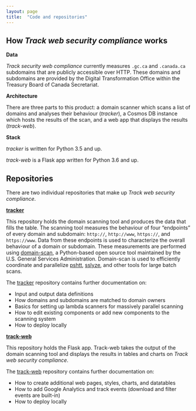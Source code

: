 ```yaml
---
layout: page
title:  "Code and repositories"
---
```


## How *Track web security compliance* works

**Data**

*Track security web compliance* currently measures `.gc.ca` and `.canada.ca` subdomains that are publicly accessible over HTTP. These domains and subdomains are provided by the Digital Transformation Office within the Treasury Board of Canada Secretariat.

**Architecture**

There are three parts to this product: a domain scanner which scans a list of domains and analyses their behaviour (*tracker*), a Cosmos DB instance which hosts the results of the scan, and a web app that displays the results (*track-web*).

**Stack**

*tracker* is written for Python 3.5 and up.

*track-web* is a Flask app written for Python 3.6 and up.

## Repositories

There are two individual repositories that make up *Track web security compliance*.

**[tracker](https://github.com/cds-snc/tracker)**

This repository holds the domain scanning tool and produces the data that fills the table. The scanning tool measures the behaviour of four “endpoints” of every domain and subdomain: `http://`, `http://www`, `https://`, and `https://www`. Data from these endpoints is used to characterize the overall behaviour of a domain or subdomain. These measurements are performed using [domain-scan](https://github.com/18F/domain-scan), a Python-based open source tool maintained by the U.S. General Services Administration. Domain-scan is used to efficiently coordinate and parallelize [pshtt](https://github.com/dhs-ncats/pshtt), [sslyze](https://github.com/nabla-c0d3/sslyze), and other tools for large batch scans.

The [tracker](https://github.com/cds-snc/tracker) repository contains further documentation on:
* Input and output data definitions
* How domains and subdomains are matched to domain owners
* Basics for setting up lambda scanners for massively parallel scanning
* How to edit existing components or add new components to the scanning system
* How to deploy locally

**[track-web](https://github.com/cds-snc/track-web)**

This repository holds the Flask app. Track-web takes the output of the domain scanning tool and displays the results in tables and charts on *Track web security compliance*.

The [track-web](https://github.com/cds-snc/track-web) repository contains further documentation on:

* How to create additional web pages, styles, charts, and datatables
* How to add Google Analytics and track events (download and filter events are built-in)
* How to deploy locally
